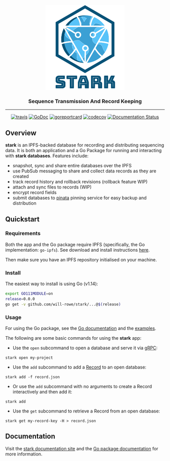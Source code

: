 <div align="center">
  <img src="https://raw.githubusercontent.com/will-rowe/stark/master/docs/stark-logo-with-text.png" alt="stark-logo" width="250">
  <h3>Sequence Transmission And Record Keeping</h3>
  <hr>
  <a href="https://travis-ci.org/will-rowe/stark"><img src="https://travis-ci.org/will-rowe/stark.svg?branch=master" alt="travis"></a>
  <a href="https://godoc.org/github.com/will-rowe/stark"><img src="https://godoc.org/github.com/will-rowe/stark?status.svg" alt="GoDoc"></a>
  <a href="https://goreportcard.com/report/github.com/will-rowe/stark"><img src="https://goreportcard.com/badge/github.com/will-rowe/stark" alt="goreportcard"></a>
  <a href="https://codecov.io/gh/will-rowe/stark"><img src="https://codecov.io/gh/will-rowe/stark/branch/master/graph/badge.svg" alt="codecov"></a>
  <a href='https://stark-docs.readthedocs.io/en/latest/?badge=latest'><img src='https://readthedocs.org/projects/stark-docs/badge/?version=latest' alt='Documentation Status'></a>
</div>

## Overview

**stark** is an IPFS-backed database for recording and distributing sequencing data. It is both an application and a Go Package for running and interacting with **stark databases**. Features include:

- snapshot, sync and share entire databases over the IPFS
- use PubSub messaging to share and collect data records as they are created
- track record history and rollback revisions (rollback feature WIP)
- attach and sync files to records (WIP)
- encrypt record fields
- submit databases to [pinata](https://pinata.cloud/) pinning service for easy backup and distribution

## Quickstart

### Requirements

Both the app and the Go package require IPFS (specifically, the Go implementation: `go-ipfs`). See download and install instructions [here](https://docs.ipfs.io/guides/guides/install/).

Then make sure you have an IPFS repository initialised on your machine.

### Install

The easiest way to install is using Go (v1.14):

```sh
export GO111MODULE=on
release=0.0.0
go get -v github.com/will-rowe/stark/...@$(release)
```

### Usage

For using the Go package, see the [Go documentation](https://pkg.go.dev/github.com/will-rowe/stark) and the [examples](https://stark-docs.readthedocs.io/en/latest/package/#usage-example).

The following are some basic commands for using the **stark** app:

* Use the `open` subcommand to open a database and serve it via [gRPC](https://grpc.io/docs/what-is-grpc/introduction/):

```
stark open my-project
```

* Use the `add` subcommand to add a [Record](https://stark-docs.readthedocs.io/en/latest/about/#records) to an open database:

```
stark add -f record.json
```

* Or use the `add` subcommand with no arguments to create a Record interactively and then add it: 

```
stark add
```

* Use the `get` subcommand to retrieve a Record from an open database:

```
stark get my-record-key -H > record.json
```

## Documentation

Visit the [stark documentation site](https://stark-docs.readthedocs.io/en/latest/) and the [Go package documentation](https://pkg.go.dev/github.com/will-rowe/stark) for more information.